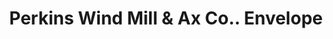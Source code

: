 ---
doi: 10.7916/D8DR46F5
date_other: '1893'
date_other_textual: '1893'
form: printed ephemera
genre:
- Envelopes
name:
- Perkins Wind Mill & Ax Co.
object_in_context_url: https://biggert.cul.columbia.edu/items/view/ave_biggert_00296
subject_hierarchical_geographic:
- Mishawaka, Indiana, United States
subject_name:
- Perkins Wind Mill & Ax Co.
title: Perkins Wind Mill & Ax Co.. Envelope
sort_title: Perkins Wind Mill & Ax Co.. Envelope
call_number: ave_biggert_00296
coordinates:
- 41.6675,-86.1713888888889
pid: ave_biggert_00296
identifiers: ave_biggert_00296
canvas_id: ldpd:395570
permalink: "/items/ave_biggert_00296/"
layout: iiif-image-page
---